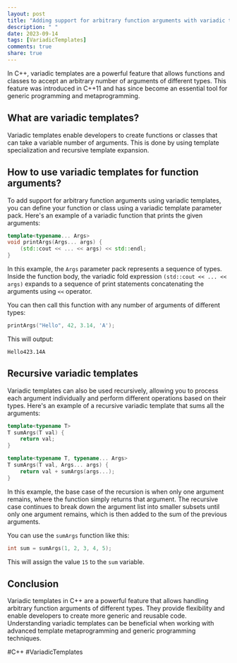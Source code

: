 ```yaml
---
layout: post
title: "Adding support for arbitrary function arguments with variadic templates in C++"
description: " "
date: 2023-09-14
tags: [VariadicTemplates]
comments: true
share: true
---
```



In C++, variadic templates are a powerful feature that allows functions and classes to accept an arbitrary number of arguments of different types. This feature was introduced in C++11 and has since become an essential tool for generic programming and metaprogramming.

## What are variadic templates?

Variadic templates enable developers to create functions or classes that can take a variable number of arguments. This is done by using template specialization and recursive template expansion.

## How to use variadic templates for function arguments?

To add support for arbitrary function arguments using variadic templates, you can define your function or class using a variadic template parameter pack. Here's an example of a variadic function that prints the given arguments:

```cpp
template<typename... Args>
void printArgs(Args... args) {
    (std::cout << ... << args) << std::endl;
}
```

In this example, the `Args` parameter pack represents a sequence of types. Inside the function body, the variadic fold expression `(std::cout << ... << args)` expands to a sequence of print statements concatenating the arguments using `<<` operator.

You can then call this function with any number of arguments of different types:

```cpp
printArgs("Hello", 42, 3.14, 'A');
```

This will output:

```
Hello423.14A
```

## Recursive variadic templates

Variadic templates can also be used recursively, allowing you to process each argument individually and perform different operations based on their types. Here's an example of a recursive variadic template that sums all the arguments:

```cpp
template<typename T>
T sumArgs(T val) {
    return val;
}

template<typename T, typename... Args>
T sumArgs(T val, Args... args) {
    return val + sumArgs(args...);
}
```

In this example, the base case of the recursion is when only one argument remains, where the function simply returns that argument. The recursive case continues to break down the argument list into smaller subsets until only one argument remains, which is then added to the sum of the previous arguments.

You can use the `sumArgs` function like this:

```cpp
int sum = sumArgs(1, 2, 3, 4, 5);
```

This will assign the value `15` to the `sum` variable.

## Conclusion

Variadic templates in C++ are a powerful feature that allows handling arbitrary function arguments of different types. They provide flexibility and enable developers to create more generic and reusable code. Understanding variadic templates can be beneficial when working with advanced template metaprogramming and generic programming techniques.

#C++ #VariadicTemplates